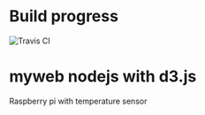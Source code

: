 # Build progress
![Travis 
CI](https://travis-ci.org/catchcoder/myweb.svg?branch=master 
"Progress")


# myweb nodejs with d3.js

Raspberry pi with temperature sensor

